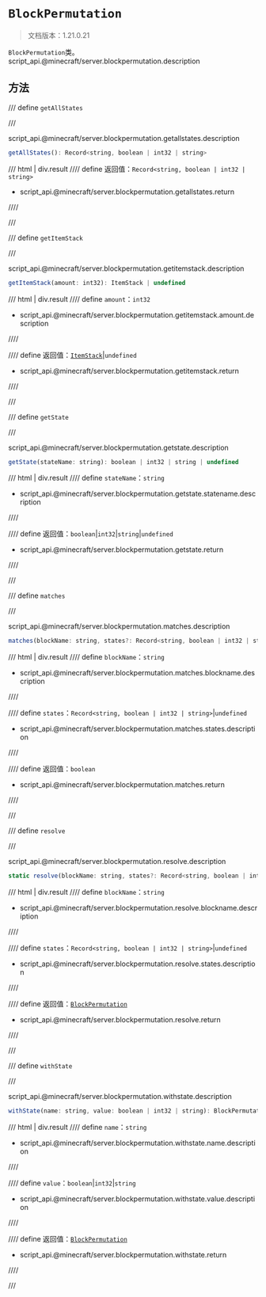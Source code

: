 # `BlockPermutation`

> 文档版本：1.21.0.21

`BlockPermutation`类。script_api.@minecraft/server.blockpermutation.description

## 方法

/// define
`getAllStates`


///

script_api.@minecraft/server.blockpermutation.getallstates.description

```js
getAllStates(): Record<string, boolean | int32 | string>
```

/// html | div.result
//// define
返回值：`Record<string, boolean | int32 | string>`

- script_api.@minecraft/server.blockpermutation.getallstates.return


////

///


/// define
`getItemStack`


///

script_api.@minecraft/server.blockpermutation.getitemstack.description

```js
getItemStack(amount: int32): ItemStack | undefined
```

/// html | div.result
//// define
`amount`：`int32`

- script_api.@minecraft/server.blockpermutation.getitemstack.amount.description


////

//// define
返回值：[`ItemStack`](./itemstack.md)|`undefined`

- script_api.@minecraft/server.blockpermutation.getitemstack.return


////

///


/// define
`getState`


///

script_api.@minecraft/server.blockpermutation.getstate.description

```js
getState(stateName: string): boolean | int32 | string | undefined
```

/// html | div.result
//// define
`stateName`：`string`

- script_api.@minecraft/server.blockpermutation.getstate.statename.description


////

//// define
返回值：`boolean`|`int32`|`string`|`undefined`

- script_api.@minecraft/server.blockpermutation.getstate.return


////

///


/// define
`matches`


///

script_api.@minecraft/server.blockpermutation.matches.description

```js
matches(blockName: string, states?: Record<string, boolean | int32 | string>): boolean
```

/// html | div.result
//// define
`blockName`：`string`

- script_api.@minecraft/server.blockpermutation.matches.blockname.description


////

//// define
`states`：`Record<string, boolean | int32 | string>`|`undefined`

- script_api.@minecraft/server.blockpermutation.matches.states.description


////

//// define
返回值：`boolean`

- script_api.@minecraft/server.blockpermutation.matches.return


////

///


/// define
`resolve`


///

script_api.@minecraft/server.blockpermutation.resolve.description

```js
static resolve(blockName: string, states?: Record<string, boolean | int32 | string>): BlockPermutation
```

/// html | div.result
//// define
`blockName`：`string`

- script_api.@minecraft/server.blockpermutation.resolve.blockname.description


////

//// define
`states`：`Record<string, boolean | int32 | string>`|`undefined`

- script_api.@minecraft/server.blockpermutation.resolve.states.description


////

//// define
返回值：[`BlockPermutation`](./blockpermutation.md)

- script_api.@minecraft/server.blockpermutation.resolve.return


////

///


/// define
`withState`


///

script_api.@minecraft/server.blockpermutation.withstate.description

```js
withState(name: string, value: boolean | int32 | string): BlockPermutation
```

/// html | div.result
//// define
`name`：`string`

- script_api.@minecraft/server.blockpermutation.withstate.name.description


////

//// define
`value`：`boolean`|`int32`|`string`

- script_api.@minecraft/server.blockpermutation.withstate.value.description


////

//// define
返回值：[`BlockPermutation`](./blockpermutation.md)

- script_api.@minecraft/server.blockpermutation.withstate.return


////

///

